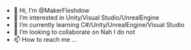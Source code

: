 - 👋 Hi, I’m @MakerFleshdow
- 👀 I’m interested in Unity/Visual Studio/UnrealEngine
- 🌱 I’m currently learning C#/Unity/UnrealEngine/Visual Studio
- 💞️ I’m looking to collaborate on Nah I do not
- 📫 How to reach me ...

<!---
MakerFleshdow/MakerFleshdow is a ✨ special ✨ repository because its `README.md` (this file) appears on your GitHub profile.
You can click the Preview link to take a look at your changes.
--->
